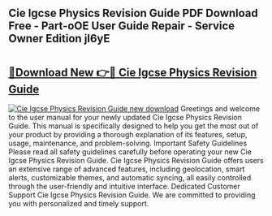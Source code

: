 ## Cie Igcse Physics Revision Guide PDF Download Free - Part-oOE User Guide Repair - Service Owner Edition jI6yE

# <h2><a href="http://bc52010.oget.top/?id=Cie+Igcse+Physics+Revision+Guide">🔗Download New 👉🔴 Cie Igcse Physics Revision Guide</a></h2>

[![Cie Igcse Physics Revision Guide new download](https://i.imgur.com/5g1atiW.png)](http://bc52010.oget.top/?id=Cie+Igcse+Physics+Revision+Guide)
Greetings and welcome to the user manual for your newly updated Cie Igcse Physics Revision Guide. This manual is specifically designed to help you get the most out of your product by providing a thorough explanation of its features, setup, usage, maintenance, and problem-solving. Important Safety Guidelines Please read all safety guidelines carefully before operating your new Cie Igcse Physics Revision Guide. Cie Igcse Physics Revision Guide offers users an extensive range of advanced features, including geolocation, smart alerts, customizable themes, and automatic syncing, all easily controlled through the user-friendly and intuitive interface. Dedicated Customer Support Cie Igcse Physics Revision Guide. We are committed to providing you with personalized and timely support.
